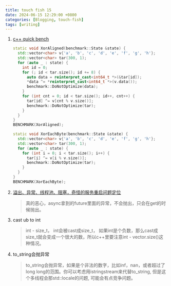 ```yaml
---
title: touch fish 15
date: 2024-06-15 12:29:00 +0800
categories: [Blogging, touch-fish]
tags: [writing]
---
```


1. [c++ quick bench](https://quick-bench.com/)

    ```cpp
    static void XorAligned(benchmark::State &state) {
      std::vector<char> v{'a', 'b', 'c', 'd', 'e', 'f', 'g', 'h'};
      std::vector<char> tar(300, 1);
      for (auto _ : state) {
        int id = 0;
        for (; id < tar.size(); id += 8) {
          auto data = reinterpret_cast<int64_t *>(&tar[id]);
          *data ^= *reinterpret_cast<int64_t *>(v.data());
          benchmark::DoNotOptimize(data);
        }
        for (int cnt = 0; id < tar.size(); id++, cnt++) {
          tar[id] ^= v[cnt % v.size()];
          benchmark::DoNotOptimize(tar);
        }
      }
    }
    BENCHMARK(XorAligned);

    static void XorEachByte(benchmark::State &state) {
      std::vector<char> v{'a', 'b', 'c', 'd', 'e', 'f', 'g', 'h'};
      std::vector<char> tar(300, 1);
      for (auto _ : state) {
        for (int i = 0; i < tar.size(); i++) {
          tar[i] ^= v[i % v.size()];
          benchmark::DoNotOptimize(tar);
        }
      }
    }
    BENCHMARK(XorEachByte);
    ```

2. [溢出、异常、线程池、阻塞，奇怪的服务重启问题定位](https://selfboot.cn/2024/06/13/async_pool_block_problem/)
    > 真的恶心，async拿到的future里面的异常，不会抛出，只会在get的时候抛出。

3. cast ub to int
    > int - size_t， int会被cast成size_t， 如果int是个负数，那么cast成size_t就会变成一个很大的数，所以c++里要注意int - vector.size()这种情况。

4. to_string会抛异常
    > to_string会抛异常，如果是个非法的数字，比如inf，nan，或者超过了long long的范围。你可以考虑用istringstream来代替to_string, 但是这个多线程会那std::locale的问题, 可能会有点竞争问题。
